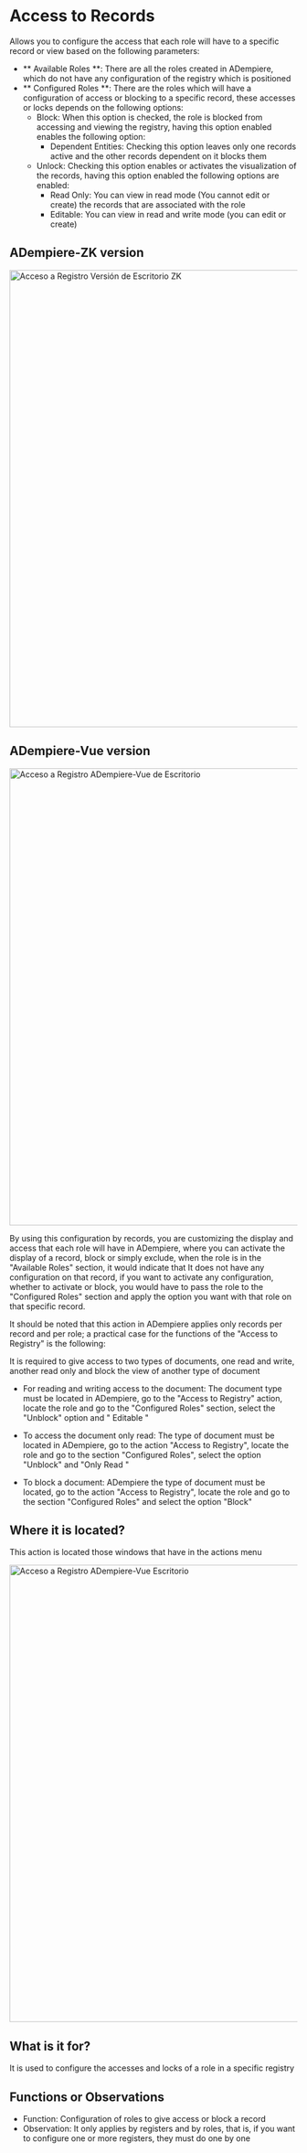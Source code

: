 # Access to Records

Allows you to configure the access that each role will have to a specific record or view based on the following parameters:

  - ** Available Roles **: There are all the roles created in ADempiere, which do not have any configuration of the registry which is positioned
  - ** Configured Roles **: There are the roles which will have a configuration of access or blocking to a specific record, these accesses or
  locks depends on the following options:
    - Block: When this option is checked, the role is blocked from accessing and viewing the registry, having this option enabled enables the following option:
      - Dependent Entities: Checking this option leaves only one records active and the other records dependent on it blocks them
    - Unlock: Checking this option enables or activates the visualization of the records, having this option enabled the following options are enabled:
      - Read Only: You can view in read mode (You cannot edit or create) the records that are associated with the role
      - Editable: You can view in read and write mode (you can edit or create)

## ADempiere-ZK version

<img :src="$withBase('/images/components/accesstorecords/ZK_access-to-records.png')" alt="Acceso a Registro Versión de Escritorio ZK" width="800px">

## ADempiere-Vue version

<img :src="$withBase('/images/components/accesstorecords/preference-desktop-mobile.png')" alt="Acceso a Registro ADempiere-Vue de Escritorio" width="800px">

By using this configuration by records, you are customizing the display and access that each role will have in ADempiere, where you can activate the display of 
a record, block or simply exclude, when the role is in the "Available Roles" section, it would indicate that It does not have any configuration on that record, 
if you want to activate any configuration, whether to activate or block, you would have to pass the role to the "Configured Roles" section and apply the option 
you want with that role on that specific record.

It should be noted that this action in ADempiere applies only records per record and per role; a practical case for the functions of the "Access to Registry" is 
the following:

It is required to give access to two types of documents, one read and write, another read only and block the view of another type of document
  
  - For reading and writing access to the document: The document type must be located in ADempiere, go to the "Access to Registry" action, locate the role and go to the "Configured Roles" section, select the "Unblock" option and " Editable "
  
  - To access the document only read: The type of document must be located in ADempiere, go to the action "Access to Registry", locate the role and go to the section "Configured Roles", select the option "Unblock" and "Only Read "
  - To block a document: ADempiere the type of document must be located, go to the action "Access to Registry", locate the role and go to the section "Configured Roles" and select the option "Block"

## Where it is located?

This action is located those windows that have in the actions menu

<img :src="$withBase('/images/components/accesstorecords/AD-Vue_MA-Acceso_Registro.png')" alt="Acceso a Registro ADempiere-Vue Escritorio" width="800px">


## What is it for?

It is used to configure the accesses and locks of a role in a specific registry

## Functions or Observations
- Function: Configuration of roles to give access or block a record
- Observation: It only applies by registers and by roles, that is, if you want to configure one or more registers, they must do one by one
